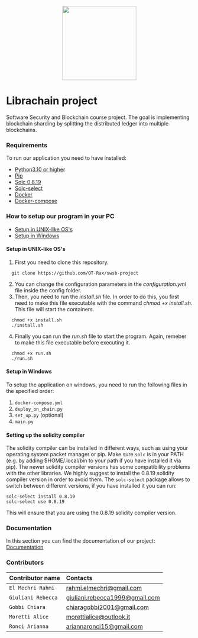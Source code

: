 <div style="text-align:center"><img src="https://github.com/OT-Rax/swsb-project/blob/main/logo.png" width="200"></div>

# Librachain project
Software Security and Blockchain course project.
The goal is implementing blockchain sharding by splitting the distributed ledger into multiple blockchains.

### Requirements
To run our application you need to have installed:
* [Python3.10 or higher](https://www.python.org/downloads/release/python-3100/)
* [Pip](https://pip.pypa.io/en/stable/installation/)
* [Solc 0.8.19](https://docs.soliditylang.org/en/latest/installing-solidity.html)
* [Solc-select](https://pypi.org/project/solc-select/)
* [Docker](https://docs.docker.com/engine/install/)
* [Docker-compose](https://docs.docker.com/compose/install/linux/)

### How to setup our program in your PC 

* [Setup in UNIX-like OS's](#setupunix)
* [Setup in Windows](#setupwin)

<a name="setupunix"></a>
#### Setup in UNIX-like OS's
1. First you need to clone this repository.
```
  git clone https://github.com/OT-Rax/swsb-project
```
2. You can change the configuration parameters in the *configuration.yml* file inside the config folder.
3. Then, you need to run the *install.sh* file. In order to do this, you first need to make this file executable with the command *chmod +x install.sh*. This file will start the containers.
```
  chmod +x install.sh
  ./install.sh
```
4. Finally you can run the *run.sh* file to start the program. Again, remeber to make this file executable before executing it.
```
  chmod +x run.sh
  ./run.sh
```

<a name="setupwin"></a>
#### Setup in Windows
To setup the application on windows, you need to run the following files in the specified order:
1. `docker-compose.yml`
2. `deploy_on_chain.py`
3. `set_up.py` (optional)
4. `main.py`

#### Setting up the solidity compiler

The solidity compiler can be installed in different ways, such as using your operating system packet manager or pip.
Make sure `solc` is in your PATH (e.g. by adding $HOME/.local/bin to your path if you have installed it via pip).
The newer solidity compiler versions has some compatibility problems with the other libraries. 
We highly suggest to install the 0.8.19 solidity compiler version in order to avoid them. 
The `solc-select` package allows to switch between different versions, if you have installed it you can run:


```
solc-select install 0.8.19
solc-select use 0.8.19
```

This will ensure that you are using the 0.8.19 solidity compiler version.

### Documentation
In this section you can find the documentation of our project: [Documentation](mettilink)

### Contributors
| Contributor name | Contacts |
| :-------- | :------- | 
| `El Mechri Rahmi`     | rahmi.elmechri@gmail.com | 
| `Giuliani Rebecca`     | giuliani.rebecca1999@gmail.com | 
| `Gobbi Chiara`     | chiaragobbi2001@gmail.com | 
| `Moretti Alice`     | morettialice@outlook.it | 
| `Ronci Arianna`     | ariannaronci15@gmail.com | 

